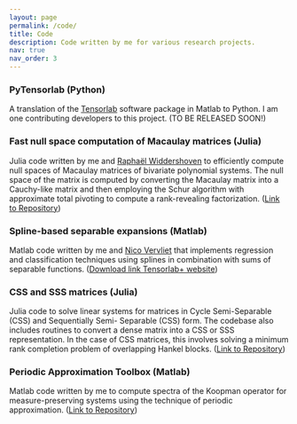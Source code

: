 ```yaml
---
layout: page
permalink: /code/
title: Code
description: Code written by me for various research projects.
nav: true
nav_order: 3
---
```


### PyTensorlab (Python)
A translation of the [Tensorlab](https://www.tensorlab.net/) software package in Matlab to Python. I am one contributing developers to this project. (TO BE RELEASED SOON!)

### Fast null space computation of Macaulay matrices (Julia)
Julia code written by me and [Raphaël Widdershoven](https://www.kuleuven.be/wieiswie/nl/person/00147347) to efficiently compute null spaces of Macaulay matrices of bivariate polynomial systems. The null space of the matrix is computed by converting the Macaulay matrix into a Cauchy-like matrix and then employing the Schur algorithm with approximate total pivoting to compute a rank-revealing factorization. ([Link to Repository](https://github.com/nithingovindarajan/Fast-Macaulay-Nullspace/tree/main))

### Spline-based separable expansions (Matlab)
Matlab code written by me and [Nico Vervliet](https://www.kuleuven.be/wieiswie/nl/person/00092556) that implements regression and classification techniques using splines in combination with sums of separable functions. ([Download link Tensorlab+ website](https://www.tensorlabplus.net/papers/govindarajan2022cpdspline.html))

### CSS and SSS matrices (Julia)
Julia code to solve linear systems for matrices in Cycle Semi-Separable (CSS) and Sequentially Semi- Separable (CSS) form. The codebase also includes routines to convert a dense matrix into a CSS or SSS representation. In the case of CSS matrices, this involves solving a minimum rank completion problem of overlapping Hankel blocks. ([Link to Repository](https://gitlab.com/nithin.govindarajn/sss-and-css-solvers/))

### Periodic Approximation Toolbox (Matlab)
Matlab code written by me to compute spectra of the Koopman operator for measure-preserving systems using the technique of periodic approximation. ([Link to Repository](https://gitlab.com/nithin.govindarajn/koopman-periodic-approximation))